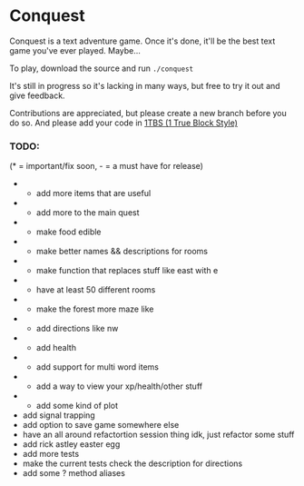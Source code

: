 Conquest
========

Conquest is a text adventure game. Once it's done, it'll be the best text game you've ever played. Maybe...

To play, download the source and run `./conquest`

It's still in progress so it's lacking in many ways, but free to try it out and give feedback.

Contributions are appreciated, but please create a new branch before you do so. And please add your code in [1TBS (1 True Block Style)](http://en.wikipedia.org/wiki/1TBS#Variant:_1TBS)

### TODO: 
(* = important/fix soon, - = a must have for release)

* * add more items that are useful
* * add more to the main quest
* - make food edible
* - make better names && descriptions for rooms
* - make function that replaces stuff like east with e
* - have at least 50 different rooms
* - make the forest more maze like
* - add directions like nw
* - add health
* - add support for multi word items
* - add a way to view your xp/health/other stuff
* - add some kind of plot
*   add signal trapping
*   add option to save game somewhere else
*   have an all around refactortion session thing idk, just refactor some stuff
*   add rick astley easter egg
*   add more tests
*   make the current tests check the description for directions
*   add some ? method aliases
